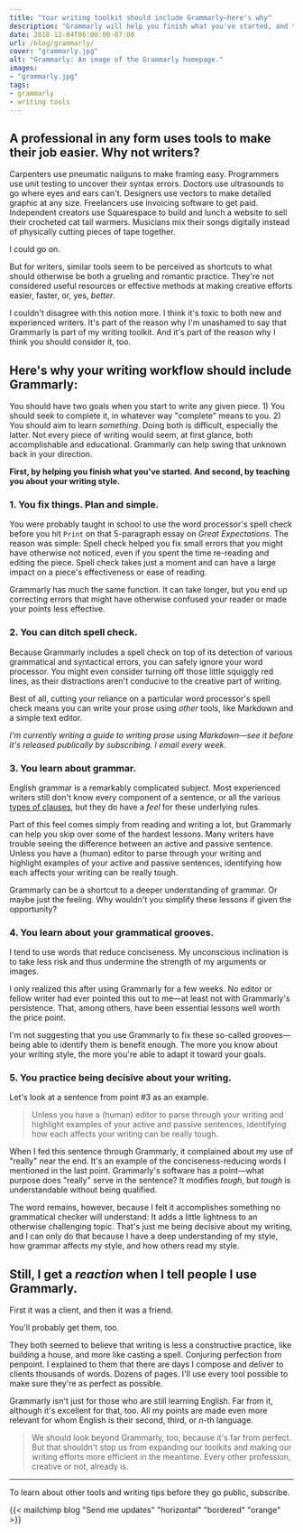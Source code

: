 ```yaml
---
title: "Your writing toolkit should include Grammarly—here's why"
description: "Grammarly will help you finish what you've started, and teach you about your own writing along the way."
date: 2018-12-04T06:00:00-07:00
url: /blog/grammarly/
cover: "grammarly.jpg"
alt: "Grammarly: An image of the Grammarly homepage."
images: 
- "grammarly.jpg"
tags: 
- grammarly
- writing tools
---
```


## A professional in any form uses tools to make their job easier. Why not writers?

Carpenters use pneumatic nailguns to make framing easy. Programmers use unit testing to uncover their syntax errors. Doctors use ultrasounds to go where eyes and ears can't. Designers use vectors to make detailed graphic at any size. Freelancers use invoicing software to get paid. Independent creators use Squarespace to build and lunch a website to sell their crocheted cat tail warmers. Musicians mix their songs digitally instead of physically cutting pieces of tape together.

I could go on.

But for writers, similar tools seem to be perceived as shortcuts to what should otherwise be both a grueling and romantic practice. They're not considered useful resources or effective methods at making creative efforts easier, faster, or, yes, *better*.

I couldn't disagree with this notion more. I think it's toxic to both new and experienced writers. It's part of the reason why I'm unashamed to say that Grammarly is part of my writing toolkit. And it's part of the reason why I think you should consider it, too.


## Here's why your writing workflow should include Grammarly:

You should have two goals when you start to write any given piece. 1) You should seek to complete it, in whatever way "complete" means to you. 2) You should aim to learn *something*. Doing both is difficult, especially the latter. Not every piece of writing would seem, at first glance, both accomplishable and educational. Grammarly can help swing that unknown back in your direction.

**First, by helping you finish what you've started. And second, by teaching you about your writing style.**


### 1. You fix things. Plan and simple.

You were probably taught in school to use the word processor's spell check before you hit `Print` on that 5-paragraph essay on *Great Expectations*. The reason was simple: Spell check helped you fix small errors that you might have otherwise not noticed, even if you spent the time re-reading and editing the piece. Spell check takes just a moment and can have a large impact on a piece's effectiveness or ease of reading.

Grammarly has much the same function. It can take longer, but you end up correcting errors that might have otherwise confused your reader or made your points less effective.


### 2. You can ditch spell check.

Because Grammarly includes a spell check on top of its detection of various grammatical and syntactical errors, you can safely ignore your word processor. You might even consider turning off those little squiggly red lines, as their distractions aren't conducive to the creative part of writing.

Best of all, cutting your reliance on a particular word processor's spell check means you can write your prose using *other* tools, like Markdown and a simple text editor.

*I'm currently writing a guide to writing prose using Markdown—see it before it's released publically by subscribing. I email every week.*


### 3. You learn about grammar.

English grammar is a remarkably complicated subject. Most experienced writers still don't know every component of a sentence, or all the various [types of clauses](https://en.wikipedia.org/wiki/Clause), but they do have a *feel* for these underlying rules.

Part of this feel comes simply from reading and writing a lot, but Grammarly can help you skip over some of the hardest lessons. Many writers have trouble seeing the difference between an active and passive sentence. Unless you have a (human) editor to parse through your writing and highlight examples of your active and passive sentences, identifying how each affects your writing can be really tough.

Grammarly can be a shortcut to a deeper understanding of grammar. Or maybe just the feeling. Why wouldn't you simplify these lessons if given the opportunity?


### 4. You learn about your grammatical grooves.

I tend to use words that reduce conciseness. My unconscious inclination is to take less risk and thus undermine the strength of my arguments or images.

I only realized this after using Grammarly for a few weeks. No editor or fellow writer had ever pointed this out to me—at least not with Grammarly's persistence. That, among others, have been essential lessons well worth the price point.

I'm not suggesting that you use Grammarly to fix these so-called grooves—being able to identify them is benefit enough. The more you know about your writing style, the more you're able to adapt it toward your goals.


### 5. You practice being decisive about your writing.

Let's look at a sentence from point #3 as an example.

> Unless you have a (human) editor to parse through your writing and highlight examples of your active and passive sentences, identifying how each affects your writing can be really tough.

When I fed this sentence through Grammarly, it complained about my use of "really" near the end. It's an example of the conciseness-reducing words I mentioned in the last point. Grammarly's software has a point—what purpose does "really" serve in the sentence? It modifies *tough*, but *tough* is understandable without being qualified.

The word remains, however, because I felt it accomplishes something no grammatical checker will understand: It adds a little lightness to an otherwise challenging topic. That's just me being decisive about my writing, and I can only do that because I have a deep understanding of my style, how grammar affects my style, and how others read my style.


## Still, I get a *reaction* when I tell people I use Grammarly.

First it was a client, and then it was a friend.

You'll probably get them, too.

They both seemed to believe that writing is less a constructive practice, like building a house, and more like casting a spell. Conjuring perfection from penpoint. I explained to them that there are days I compose and deliver to clients thousands of words. Dozens of pages. I'll use every tool possible to make sure they're as perfect as possible.

Grammarly isn't just for those who are still learning English. Far from it, although it's excellent for that, too. All my points are made even more relevant for whom English is their second, third, or *n*-th language.

> We should look beyond Grammarly, too, because it's far from perfect. But that shouldn't stop us from expanding our toolkits and making our writing efforts more efficient in the meantime. Every other profession, creative or not, already is.

---

To learn about other tools and writing tips before they go public, subscribe.

{{< mailchimp blog "Send me updates" "horizontal" "bordered" "orange" >}}